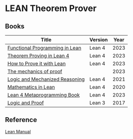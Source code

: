 # LEAN Theorem Prover

## Books

| Title | Version | Year |
| --- | --- | --- |
| [Functional Programming in Lean](https://leanprover.github.io/functional_programming_in_lean/) | Lean 4 | 2023  
| [Theorem Proving in Lean 4](https://leanprover.github.io/theorem_proving_in_lean4/) | Lean 4 | 2023  
| [How to Prove it with Lean](https://djvelleman.github.io/HTPIwL/#preface) | Lean  4 | 2023  
| [The mechanics of proof](https://hrmacbeth.github.io/math2001/) | | 2023  
| [Logic and Mechanized Reasoning](https://avigad.github.io/lamr/) | Lean 4 | 2021  
| [Mathematics in Lean](https://leanprover-community.github.io/mathematics_in_lean/) | Lean 4 | 2020  
| [Lean 4 Metaprogramming Book](https://github.com/leanprover-community/lean4-metaprogramming-book) | Lean 4 | 2023
| [Logic and Proof](http://leanprover.github.io/logic_and_proof/) | Lean 3 | 2017  

## Reference

[Lean Manual](https://leanprover.github.io/lean4/doc/)  
